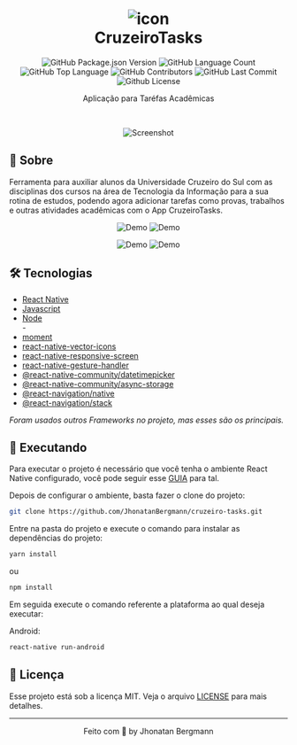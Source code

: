 <h1 align="center">
  <img src="android/app/src/main/res/drawable-hdpi/icon.png" alt="icon" >
  <br>
  CruzeiroTasks
  <br>
</h1>

<p align="center">
  <img alt="GitHub Package.json Version" src="https://img.shields.io/github/package-json/v/JhonatanBergmann/CruzeiroTasks" />
  <img alt="GitHub Language Count" src="https://img.shields.io/github/languages/count/JhonatanBergmann/CruzeiroTasks" />
  <img alt="GitHub Top Language" src="https://img.shields.io/github/languages/top/JhonatanBergmann/CruzeiroTasks" />
  <img alt="GitHub Contributors" src="https://img.shields.io/github/contributors/JhonatanBergmann/CruzeiroTasks" />
  <img alt="GitHub Last Commit" src="https://img.shields.io/github/last-commit/JhonatanBergmann/CruzeiroTasks" />
  <img alt="Github License" src="https://img.shields.io/github/license/JhonatanBergmann/CruzeiroTasks" />
</p>

<p align="center">Aplicação para Taréfas Acadêmicas</p>

<br>

<p align="center">
  <img src="github/screenshot.png" alt="Screenshot" >
</p>


## 📅 Sobre

Ferramenta para auxiliar alunos da Universidade Cruzeiro do Sul com as disciplinas dos cursos na área de Tecnologia da Informação para a sua rotina de estudos, podendo agora adicionar tarefas como provas, trabalhos e outras atividades acadêmicas com o App CruzeiroTasks.

<p align="center">
  <img src="github/gifhome.gif" alt="Demo" >
  <img src="github/giffilter.gif" alt="Demo" >
</p>
<p align="center">
  <img src="github/gifremove.gif" alt="Demo" >
  <img src="github/gifadd.gif" alt="Demo" >
</p>

## 🛠 Tecnologias
- [React Native](https://facebook.github.io/react-native/)
- [Javascript](https://devdocs.io/javascript/)
- [Node](https://nodejs.org/en/)
<br/>-
- [moment](https://momentjs.com/)
- [react-native-vector-icons](https://github.com/oblador/react-native-vector-icons)
- [react-native-responsive-screen](https://www.npmjs.com/package/react-native-responsive-screen)
- [react-native-gesture-handler](https://github.com/software-mansion/react-native-gesture-handler)
- [@react-native-community/datetimepicker](https://github.com/react-native-community/datetimepicker)
- [@react-native-community/async-storage](https://react-native-community.github.io/async-storage/)
- [@react-navigation/native](https://reactnavigation.org/)
- [@react-navigation/stack](https://reactnavigation.org/docs/stack-navigator/)

*Foram usados outros Frameworks no projeto, mas esses são os principais.*


## 📱 Executando 

Para executar o projeto é necessário que você tenha o ambiente React Native configurado, você pode seguir esse [GUIA](https://reactnative.dev/docs/environment-setup) para tal.

Depois de configurar o ambiente, basta fazer o clone do projeto:

```sh
git clone https://github.com/JhonatanBergmann/cruzeiro-tasks.git
```

Entre na pasta do projeto e execute o comando para instalar as dependências do projeto:

```sh
yarn install
```
ou
```sh
npm install
```

Em seguida execute o comando referente a plataforma ao qual deseja executar:

Android:

```sh
react-native run-android
```

## 📝 Licença

Esse projeto está sob a licença MIT. Veja o arquivo [LICENSE](LICENSE) para mais detalhes.

---

<p align="center">
 Feito com 💜 by Jhonatan Bergmann
</p>
